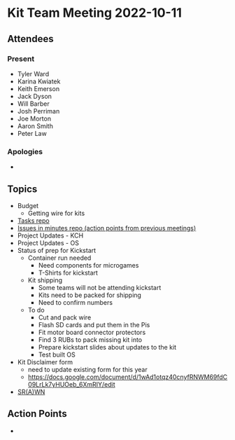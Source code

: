 # Kit Team Meeting 2022-10-11

## Attendees

### Present

- Tyler Ward
- Karina Kwiatek
- Keith Emerson
- Jack Dyson
- Will Barber
- Josh Perriman
- Joe Morton
- Aaron Smith
- Peter Law

### Apologies

-

## Topics

- Budget
    - Getting wire for kits
- [Tasks repo](https://github.com/srobo/tasks/issues?q=is%3Aopen+is%3Aissue+label%3A%22A%3A+Kit%22%2C%22A%3A+Team+Kits%22)
- [Issues in minutes repo (action points from previous meetings)](https://github.com/srobo/kit-team-minutes/issues)
- Project Updates - KCH
- Project Updates - OS
- Status of prep for Kickstart
    - Container run needed
        - Need components for microgames
        - T-Shirts for kickstart
    - Kit shipping
        - Some teams will not be attending kickstart
        - Kits need to be packed for shipping
        - Need to confirm numbers
    - To do
        - Cut and pack wire
        - Flash SD cards and put them in the Pis
        - Fit motor board connector protectors
        - Find 3 RUBs to pack missing kit into
        - Prepare kickstart slides about updates to the kit
        - Test built OS
- Kit Disclaimer form
    - need to update existing form for this year
    - https://docs.google.com/document/d/1wAd1otqz40cnyfRNWM69fdC09LrLk7yHUOeb_6XmRIY/edit
- [SR(A)WN](https://github.com/srobo/srawn/issues)


## Action Points

-

